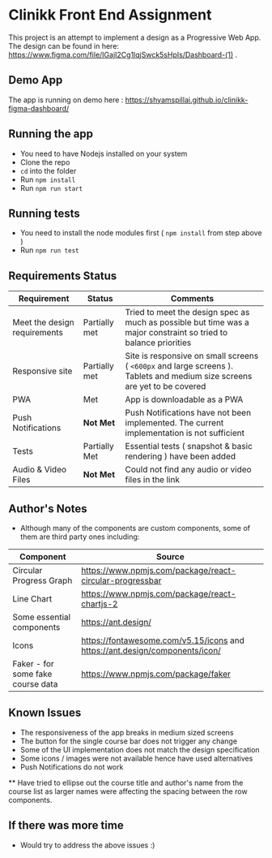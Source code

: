 # Clinikk Front End Assignment

This project is an attempt to implement a design as a Progressive Web App. The design can be found in here: https://www.figma.com/file/IGajI2Cg1lqjSwck5sHpIs/Dashboard-(1) .

## Demo App

The app is running on demo here : https://shyamspillai.github.io/clinikk-figma-dashboard/

## Running the app

* You need to have Nodejs installed on your system
* Clone the repo
* `cd` into the folder
* Run `npm install`
* Run `npm run start` 

## Running tests
* You need to install the node modules first ( `npm install` from step above )
* Run `npm run test`

## Requirements Status
| Requirement | Status | Comments  |
|--|--|--|
| Meet the design requirements  | Partially met | Tried to meet the design spec as much as possible but time was a major constraint so tried to balance priorities |
| Responsive site  | Partially met | Site is responsive on small screens ( `<600px` and large screens ). Tablets and medium size screens are yet to be covered |
| PWA  | Met | App is downloadable as a PWA |
| Push Notifications  | **Not Met** | Push Notifications have not been implemented. The current implementation is not sufficient |
| Tests  | Partially Met | Essential tests ( snapshot & basic rendering ) have been added |
| Audio & Video Files  | **Not Met** | Could not find any audio or video files in the link |

## Author's Notes
* Although many of the components are custom components, some of them are third party ones including:

|Component| Source |
|--|--|
| Circular Progress Graph | https://www.npmjs.com/package/react-circular-progressbar |
| Line Chart | https://www.npmjs.com/package/react-chartjs-2 |
| Some essential components | https://ant.design/ |
| Icons | https://fontawesome.com/v5.15/icons and https://ant.design/components/icon/ |
| Faker - for some fake course data | https://www.npmjs.com/package/faker |

## Known Issues

* The responsiveness of the app breaks in medium sized screens
* The button for the single course bar does not trigger any change
* Some of the UI implementation does not match the design specification
* Some icons / images were not available hence have used alternatives
* Push Notifications do not work

** Have tried to ellipse out the course title and author's name from the course list as larger names were affecting the spacing between the row components.

## If there was more time
* Would try to address the above issues :)  
